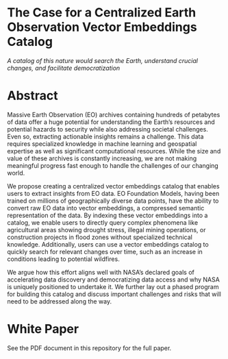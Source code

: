 # The Case for a Centralized Earth Observation Vector Embeddings Catalog

 *A catalog of this nature would search the Earth, understand crucial changes, and facilitate democratization*

# Abstract

Massive Earth Observation (EO) archives containing hundreds of petabytes of data offer a huge potential for understanding the Earth’s resources and potential hazards to security while also addressing societal challenges. Even so, extracting actionable insights remains a challenge. This data requires specialized knowledge in machine learning and geospatial expertise as well as significant computational resources. While the size and value of these archives is constantly increasing, we are not making meaningful progress fast enough to handle the challenges of our changing world. 

We propose creating a centralized vector embeddings catalog that enables users to extract insights from EO data. EO Foundation Models, having been trained on millions of geographically diverse data points, have the ability to convert raw EO data into vector embeddings, a compressed semantic representation of the data. By indexing these vector embeddings into a catalog, we enable users to directly query complex phenomena like agricultural areas showing drought stress, illegal mining operations, or construction projects in flood zones without specialized technical knowledge. Additionally, users can use a vector embeddings catalog to quickly search for relevant changes over time, such as an increase in conditions leading to potential wildfires.

We argue how this effort aligns well with NASA’s declared goals of accelerating data discovery and democratizing data access and why NASA is uniquely positioned to undertake it. We further lay out a phased program for building this catalog and discuss important challenges and risks that will need to be addressed along the way.

# White Paper
See the PDF document in this repository for the full paper.
